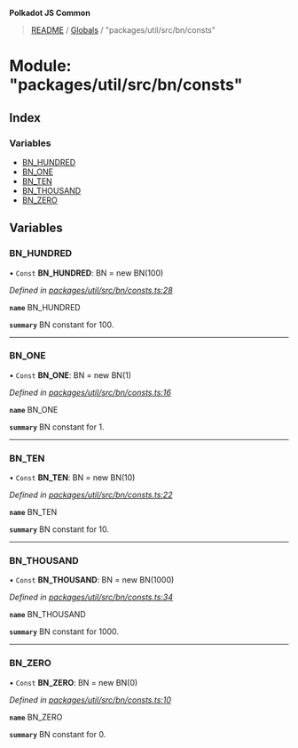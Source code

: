 **Polkadot JS Common**

> [README](../README.md) / [Globals](../globals.md) / "packages/util/src/bn/consts"

# Module: "packages/util/src/bn/consts"

## Index

### Variables

* [BN\_HUNDRED](_packages_util_src_bn_consts_.md#bn_hundred)
* [BN\_ONE](_packages_util_src_bn_consts_.md#bn_one)
* [BN\_TEN](_packages_util_src_bn_consts_.md#bn_ten)
* [BN\_THOUSAND](_packages_util_src_bn_consts_.md#bn_thousand)
* [BN\_ZERO](_packages_util_src_bn_consts_.md#bn_zero)

## Variables

### BN\_HUNDRED

• `Const` **BN\_HUNDRED**: BN = new BN(100)

*Defined in [packages/util/src/bn/consts.ts:28](https://github.com/polkadot-js/common/blob/975103fd/packages/util/src/bn/consts.ts#L28)*

**`name`** BN_HUNDRED

**`summary`** BN constant for 100.

___

### BN\_ONE

• `Const` **BN\_ONE**: BN = new BN(1)

*Defined in [packages/util/src/bn/consts.ts:16](https://github.com/polkadot-js/common/blob/975103fd/packages/util/src/bn/consts.ts#L16)*

**`name`** BN_ONE

**`summary`** BN constant for 1.

___

### BN\_TEN

• `Const` **BN\_TEN**: BN = new BN(10)

*Defined in [packages/util/src/bn/consts.ts:22](https://github.com/polkadot-js/common/blob/975103fd/packages/util/src/bn/consts.ts#L22)*

**`name`** BN_TEN

**`summary`** BN constant for 10.

___

### BN\_THOUSAND

• `Const` **BN\_THOUSAND**: BN = new BN(1000)

*Defined in [packages/util/src/bn/consts.ts:34](https://github.com/polkadot-js/common/blob/975103fd/packages/util/src/bn/consts.ts#L34)*

**`name`** BN_THOUSAND

**`summary`** BN constant for 1000.

___

### BN\_ZERO

• `Const` **BN\_ZERO**: BN = new BN(0)

*Defined in [packages/util/src/bn/consts.ts:10](https://github.com/polkadot-js/common/blob/975103fd/packages/util/src/bn/consts.ts#L10)*

**`name`** BN_ZERO

**`summary`** BN constant for 0.
